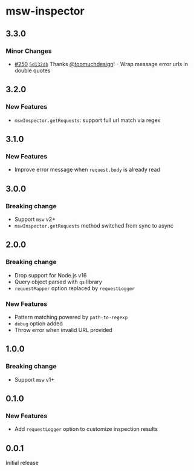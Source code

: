 # msw-inspector

## 3.3.0

### Minor Changes

- [#250](https://github.com/toomuchdesign/msw-inspector/pull/250) [`5d132db`](https://github.com/toomuchdesign/msw-inspector/commit/5d132db541bb61e4148724ac0f36fe5be628844c) Thanks [@toomuchdesign](https://github.com/toomuchdesign)! - Wrap message error urls in double quotes

## 3.2.0

### New Features

- `mswInspector.getRequests`: support full url match via regex

## 3.1.0

### New Features

- Improve error message when `request.body` is already read

## 3.0.0

### Breaking change

- Support `msw` v2+
- `mswInspector.getRequests` method switched from sync to async

## 2.0.0

### Breaking change

- Drop support for Node.js v16
- Query object parsed with `qs` library
- `requestMapper` option replaced by `requestLogger`

### New Features

- Pattern matching powered by `path-to-regexp`
- `debug` option added
- Throw error when invalid URL provided

## 1.0.0

### Breaking change

- Support `msw` v1+

## 0.1.0

### New Features

- Add `requestLogger` option to customize inspection results

## 0.0.1

Initial release
